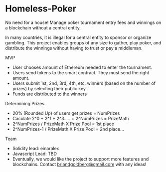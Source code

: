 # Homeless-Poker
No need for a house!  Manage poker tournament entry fees and winnings on a blockchain without a central entity.

In many countries, it is illegal for a central entity to sponsor or organize gambling.  This project enables groups of any size to gather, play poker, and distribute the winnings without having to trust or pay a middleman.  

MVP
- User chooses amount of Ethereum needed to enter the tournament.
- Users send tokens to the smart contract.  They must send the right amount.
- Users submit 1st, 2nd, 3rd, 4th, etc. winners (based on the number of prizes) by selecting their public key.
- Funds are distributed to the winners

Determining Prizes
- 20% (Rounded Up) of users get prizes  = NumPrizes
- Caculate 2^0 + 2^1 + 2^3..... + 2^NumPrizes = PrizeMath
- 2^NumPrizes  /  PrizeMath X Prize Pool = 1st place
- 2^NumPrizes-1  /  PrizeMath X Prize Pool = 2nd place...

Team
- Solidity lead: einaralex
- Javascript Lead: TBD
- Eventually, we would like the project to support more features and blockchains.  Contact briandgoldberg@gmail.com with any ideas!
